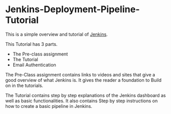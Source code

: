 # Jenkins-Deployment-Pipeline-Tutorial

This is a simple overview and tutorial of [Jenkins](https://www.jenkins.io/). 


This Tutorial has 3 parts. 
- The Pre-class assignment
- The Tutorial 
- Email Authentication 


The Pre-Class assignment contains links to videos and sites that give a good overview of what Jenkins is. It gives the reader a foundation to 
Build on in the tutorials. 


The Tutorial contains step by step explanations of the Jenkins dashboard as well as basic functionalities. It also contains Step by step instructions
on how to create a basic pipeline in Jenkins. 
